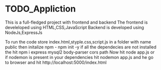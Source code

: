 # TODO_Appliction

This is a full-fledged project with frontend and backend
The frontend is develeloped using HTML,CSS,JavaScript
Backend is developed using NodeJs,ExpressJs

To run the code store index.html,styple.css,script.js in a folder with name public
then initalize npm - npm init -y
if all the dependecies are not installed the hit npm i express mysql2 body-parser cors path
Now hit node app.js or if nodemon is present in your dependencies hit nodemon app.js
and he go to browser and hit http://localhost:5000/index.html
